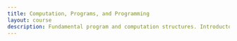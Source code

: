 ```yaml
---
title: Computation, Programs, and Programming
layout: course
description: Fundamental program and computation structures. Introductory programming skills. Computation as a tool for information processing, simulation and modelling, and interacting with the world.
---
```


